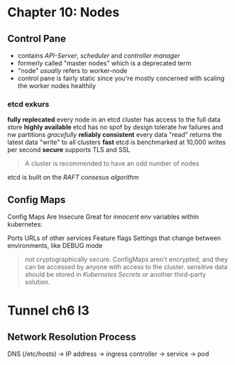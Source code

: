 # Chapter 10: Nodes

## Control Pane

- contains *API-Server*, *scheduler* and *controller manager*
- formerly called "master nodes" which is a deprecated term
- "node" *usually* refers to worker-node
- control pane is fairly static since you're mostly concerned with scaling the worker nodes healthily

### etcd exkurs

**fully replecated**
every node in an etcd cluster has access to the full data store
**highly available**
etcd has no spof by design
tolerate hw failures and nw partitions *gracefully*
**reliably consistent**
every data "read" returns the latest data "write" to all clusters
**fast**
etcd is benchmarked at 10,000 writes per second
**secure**
supports TLS and SSL

> A cluster is recommended to have an odd number of nodes

etcd is built on the *RAFT consesus algorithm*

## Config Maps

Config Maps Are Insecure
Great for *innocent* env variables within kubernetes:

Ports
URLs of other services
Feature flags
Settings that change between environments, like DEBUG mode

> not cryptographically secure.
> ConfigMaps aren't encrypted, and they can be accessed by anyone with access to the cluster.
> sensitive data should be stored in *Kubernetes Secrets* or another third-party solution.

# Tunnel ch6 l3

## Network Resolution Process
DNS (/etc/hosts) -> IP address -> ingress controller -> service -> pod
